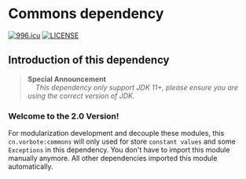 # Commons dependency

[![996.icu](https://img.shields.io/badge/link-996.icu-red.svg)](https://996.icu)
[![LICENSE](https://img.shields.io/badge/license-Anti%20996-blue.svg)](https://github.com/996icu/996.ICU/blob/master/LICENSE)

## Introduction of this dependency

> **Special Announcement**<br>
> &nbsp;&nbsp;&nbsp;&nbsp;*This dependency only support JDK 11+, please ensure you are using the correct version of JDK.*

### Welcome to the 2.0 Version!

For modularization development and decouple these modules, this `cn.vorbote:commons` will only used for store `constant values` and some `Exceptions` in this dependency. You don't have to import this module manually anymore. All other dependencies imported this module automatically.

